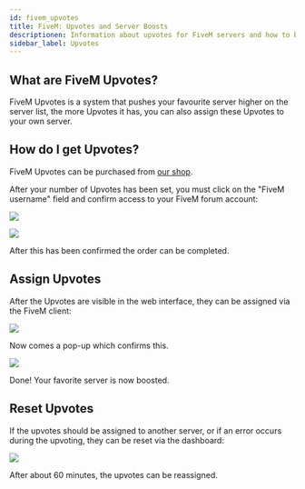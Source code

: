 ```yaml
---
id: fivem_upvotes
title: FiveM: Upvotes and Server Boosts
descriptionen: Information about upvotes for FiveM servers and how to boost your server in the server list - ZAP-Hosting.com documentation
sidebar_label: Upvotes
---
```


## What are FiveM Upvotes?

FiveM Upvotes is a system that pushes your favourite server higher on the server list, the more Upvotes it has, you can also assign these Upvotes to your own server.

## How do I get Upvotes?

FiveM Upvotes can be purchased from [our shop](https://zap-hosting.com/de/shop/product/fivem-upvotes/).

After your number of Upvotes has been set, you must click on the "FiveM username" field and confirm access to your FiveM forum account:

![](https://screensaver01.zap-hosting.com/index.php/s/HzbcD7C85xtLeM8/preview)

![](https://screensaver01.zap-hosting.com/index.php/s/ioboYQfjJ6gKxDr/preview)

After this has been confirmed the order can be completed.

## Assign Upvotes

After the Upvotes are visible in the web interface, they can be assigned via the FiveM client:

![](https://screensaver01.zap-hosting.com/index.php/s/RMgc4QHaqzMdPpe/preview)

Now comes a pop-up which confirms this.

![](https://screensaver01.zap-hosting.com/index.php/s/8QDrSD5L7tLQcqG/preview)

Done! Your favorite server is now boosted.


## Reset Upvotes

If the upvotes should be assigned to another server, or if an error occurs during the upvoting, they can be reset via the dashboard:

![](https://screensaver01.zap-hosting.com/index.php/s/9Zi7KYeqCedSiiL/preview)

After about 60 minutes, the upvotes can be reassigned.
